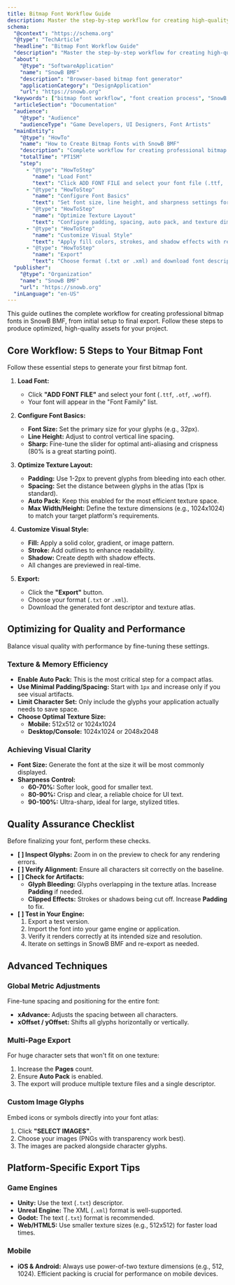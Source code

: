 ```yaml
---
title: Bitmap Font Workflow Guide
description: Master the step-by-step workflow for creating high-quality, game-ready bitmap fonts with SnowB BMF. Learn to configure, style, and export fonts efficiently.
schema:
  "@context": "https://schema.org"
  "@type": "TechArticle"
  "headline": "Bitmap Font Workflow Guide"
  "description": "Master the step-by-step workflow for creating high-quality, game-ready bitmap fonts with SnowB BMF. Learn to configure, style, and export fonts efficiently."
  "about":
    "@type": "SoftwareApplication"
    "name": "SnowB BMF"
    "description": "Browser-based bitmap font generator"
    "applicationCategory": "DesignApplication"
    "url": "https://snowb.org"
  "keywords": ["bitmap font workflow", "font creation process", "SnowB BMF guide", "game font development", "texture atlas creation", "font export tutorial"]
  "articleSection": "Documentation"
  "audience":
    "@type": "Audience"
    "audienceType": "Game Developers, UI Designers, Font Artists"
  "mainEntity":
    "@type": "HowTo"
    "name": "How to Create Bitmap Fonts with SnowB BMF"
    "description": "Complete workflow for creating professional bitmap fonts from setup to export"
    "totalTime": "PT15M"
    "step":
      - "@type": "HowToStep"
        "name": "Load Font"
        "text": "Click ADD FONT FILE and select your font file (.ttf, .otf, .woff)"
      - "@type": "HowToStep"
        "name": "Configure Font Basics"
        "text": "Set font size, line height, and sharpness settings for optimal rendering"
      - "@type": "HowToStep"
        "name": "Optimize Texture Layout"
        "text": "Configure padding, spacing, auto pack, and texture dimensions"
      - "@type": "HowToStep"
        "name": "Customize Visual Style"
        "text": "Apply fill colors, strokes, and shadow effects with real-time preview"
      - "@type": "HowToStep"
        "name": "Export"
        "text": "Choose format (.txt or .xml) and download font descriptor and texture atlas"
  "publisher":
    "@type": "Organization"
    "name": "SnowB BMF"
    "url": "https://snowb.org"
  "inLanguage": "en-US"
---
```


This guide outlines the complete workflow for creating professional bitmap fonts in SnowB BMF, from initial setup to final export. Follow these steps to produce optimized, high-quality assets for your project.

## Core Workflow: 5 Steps to Your Bitmap Font

Follow these essential steps to generate your first bitmap font.

1.  **Load Font:**
    - Click **"ADD FONT FILE"** and select your font (`.ttf`, `.otf`, `.woff`).
    - Your font will appear in the "Font Family" list.

2.  **Configure Font Basics:**
    - **Font Size:** Set the primary size for your glyphs (e.g., 32px).
    - **Line Height:** Adjust to control vertical line spacing.
    - **Sharp:** Fine-tune the slider for optimal anti-aliasing and crispness (80% is a great starting point).

3.  **Optimize Texture Layout:**
    - **Padding:** Use 1-2px to prevent glyphs from bleeding into each other.
    - **Spacing:** Set the distance between glyphs in the atlas (1px is standard).
    - **Auto Pack:** Keep this enabled for the most efficient texture space.
    - **Max Width/Height:** Define the texture dimensions (e.g., 1024x1024) to match your target platform's requirements.

4.  **Customize Visual Style:**
    - **Fill:** Apply a solid color, gradient, or image pattern.
    - **Stroke:** Add outlines to enhance readability.
    - **Shadow:** Create depth with shadow effects.
    - All changes are previewed in real-time.

5.  **Export:**
    - Click the **"Export"** button.
    - Choose your format (`.txt` or `.xml`).
    - Download the generated font descriptor and texture atlas.

## Optimizing for Quality and Performance

Balance visual quality with performance by fine-tuning these settings.

### Texture & Memory Efficiency
- **Enable Auto Pack:** This is the most critical step for a compact atlas.
- **Use Minimal Padding/Spacing:** Start with `1px` and increase only if you see visual artifacts.
- **Limit Character Set:** Only include the glyphs your application actually needs to save space.
- **Choose Optimal Texture Size:**
  - **Mobile:** 512x512 or 1024x1024
  - **Desktop/Console:** 1024x1024 or 2048x2048

### Achieving Visual Clarity
- **Font Size:** Generate the font at the size it will be most commonly displayed.
- **Sharpness Control:**
  - **60-70%:** Softer look, good for smaller text.
  - **80-90%:** Crisp and clear, a reliable choice for UI text.
  - **90-100%:** Ultra-sharp, ideal for large, stylized titles.

## Quality Assurance Checklist

Before finalizing your font, perform these checks.

- **[ ] Inspect Glyphs:** Zoom in on the preview to check for any rendering errors.
- **[ ] Verify Alignment:** Ensure all characters sit correctly on the baseline.
- **[ ] Check for Artifacts:**
    - **Glyph Bleeding:** Glyphs overlapping in the texture atlas. Increase **Padding** if needed.
    - **Clipped Effects:** Strokes or shadows being cut off. Increase **Padding** to fix.
- **[ ] Test in Your Engine:**
    1. Export a test version.
    2. Import the font into your game engine or application.
    3. Verify it renders correctly at its intended size and resolution.
    4. Iterate on settings in SnowB BMF and re-export as needed.

## Advanced Techniques

### Global Metric Adjustments
Fine-tune spacing and positioning for the entire font:
- **xAdvance:** Adjusts the spacing between all characters.
- **xOffset / yOffset:** Shifts all glyphs horizontally or vertically.

### Multi-Page Export
For huge character sets that won't fit on one texture:
1. Increase the **Pages** count.
2. Ensure **Auto Pack** is enabled.
3. The export will produce multiple texture files and a single descriptor.

### Custom Image Glyphs
Embed icons or symbols directly into your font atlas:
1. Click **"SELECT IMAGES"**.
2. Choose your images (PNGs with transparency work best).
3. The images are packed alongside character glyphs.

## Platform-Specific Export Tips

### Game Engines
- **Unity:** Use the text (`.txt`) descriptor.
- **Unreal Engine:** The XML (`.xml`) format is well-supported.
- **Godot:** The text (`.txt`) format is recommended.
- **Web/HTML5:** Use smaller texture sizes (e.g., 512x512) for faster load times.

### Mobile
- **iOS & Android:** Always use power-of-two texture dimensions (e.g., 512, 1024). Efficient packing is crucial for performance on mobile devices.